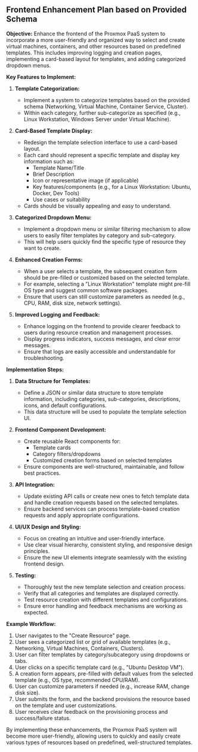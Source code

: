 ## Frontend Enhancement Plan based on Provided Schema

**Objective:** Enhance the frontend of the Proxmox PaaS system to incorporate a more user-friendly and organized way to select and create virtual machines, containers, and other resources based on predefined templates. This includes improving logging and creation pages, implementing a card-based layout for templates, and adding categorized dropdown menus.

**Key Features to Implement:**

1.  **Template Categorization:**
    *   Implement a system to categorize templates based on the provided schema (Networking, Virtual Machine, Container Service, Cluster).
    *   Within each category, further sub-categorize as specified (e.g., Linux Workstation, Windows Server under Virtual Machine).

2.  **Card-Based Template Display:**
    *   Redesign the template selection interface to use a card-based layout.
    *   Each card should represent a specific template and display key information such as:
        *   Template Name/Title
        *   Brief Description
        *   Icon or representative image (if applicable)
        *   Key features/components (e.g., for a Linux Workstation: Ubuntu, Docker, Dev Tools)
        *   Use cases or suitability
    *   Cards should be visually appealing and easy to understand.

3.  **Categorized Dropdown Menu:**
    *   Implement a dropdown menu or similar filtering mechanism to allow users to easily filter templates by category and sub-category.
    *   This will help users quickly find the specific type of resource they want to create.

4.  **Enhanced Creation Forms:**
    *   When a user selects a template, the subsequent creation form should be pre-filled or customized based on the selected template.
    *   For example, selecting a "Linux Workstation" template might pre-fill OS type and suggest common software packages.
    *   Ensure that users can still customize parameters as needed (e.g., CPU, RAM, disk size, network settings).

5.  **Improved Logging and Feedback:**
    *   Enhance logging on the frontend to provide clearer feedback to users during resource creation and management processes.
    *   Display progress indicators, success messages, and clear error messages.
    *   Ensure that logs are easily accessible and understandable for troubleshooting.

**Implementation Steps:**

1.  **Data Structure for Templates:**
    *   Define a JSON or similar data structure to store template information, including categories, sub-categories, descriptions, icons, and default configurations.
    *   This data structure will be used to populate the template selection UI.

2.  **Frontend Component Development:**
    *   Create reusable React components for:
        *   Template cards
        *   Category filters/dropdowns
        *   Customized creation forms based on selected templates
    *   Ensure components are well-structured, maintainable, and follow best practices.

3.  **API Integration:**
    *   Update existing API calls or create new ones to fetch template data and handle creation requests based on the selected templates.
    *   Ensure backend services can process template-based creation requests and apply appropriate configurations.

4.  **UI/UX Design and Styling:**
    *   Focus on creating an intuitive and user-friendly interface.
    *   Use clear visual hierarchy, consistent styling, and responsive design principles.
    *   Ensure the new UI elements integrate seamlessly with the existing frontend design.

5.  **Testing:**
    *   Thoroughly test the new template selection and creation process.
    *   Verify that all categories and templates are displayed correctly.
    *   Test resource creation with different templates and configurations.
    *   Ensure error handling and feedback mechanisms are working as expected.

**Example Workflow:**

1.  User navigates to the "Create Resource" page.
2.  User sees a categorized list or grid of available templates (e.g., Networking, Virtual Machines, Containers, Clusters).
3.  User can filter templates by category/subcategory using dropdowns or tabs.
4.  User clicks on a specific template card (e.g., "Ubuntu Desktop VM").
5.  A creation form appears, pre-filled with default values from the selected template (e.g., OS type, recommended CPU/RAM).
6.  User can customize parameters if needed (e.g., increase RAM, change disk size).
7.  User submits the form, and the backend provisions the resource based on the template and user customizations.
8.  User receives clear feedback on the provisioning process and success/failure status.

By implementing these enhancements, the Proxmox PaaS system will become more user-friendly, allowing users to quickly and easily create various types of resources based on predefined, well-structured templates.
